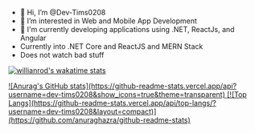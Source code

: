 - 👋 Hi, I’m @Dev-Tims0208
- 👀 I’m interested in Web and Mobile App Development
- 🌱 I'm currently developing applications using .NET, ReactJs, and Angular
- Currently into .NET Core and ReactJS and MERN Stack
- Does not watch bad stuff 
<!---
Dev-Tims0208/Dev-Tims0208 is a ✨ special ✨ repository because its `README.md` (this file) appears on your GitHub profile.
You can click the Preview link to take a look at your changes.
--->


[![willianrod's wakatime stats](https://github-readme-stats.vercel.app/api/wakatime?username=dev_tims0208)](https://github.com/anuraghazra/github-readme-stats)

<a href="https://github.com/anuraghazra/github-readme-stats">
![Anurag's GitHub stats](https://github-readme-stats.vercel.app/api?username=dev-tims0208&show_icons=true&theme=transparent)
</a>
<a href="https://github.com/anuraghazra/convoychat">
[![Top Langs](https://github-readme-stats.vercel.app/api/top-langs/?username=dev-tims0208&layout=compact)](https://github.com/anuraghazra/github-readme-stats)
</a>
